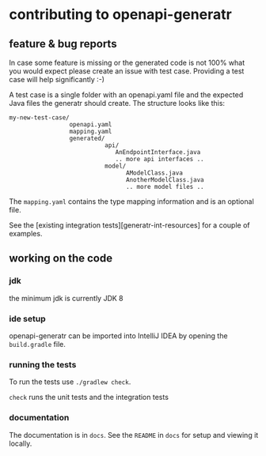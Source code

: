 # contributing to openapi-generatr

## feature & bug reports

In case some feature is missing or the generated code is not 100% what you would expect please create
an issue with test case. Providing a test case will help significantly :-) 

A test case is a single folder with an openapi.yaml file and the expected Java files the generatr
should create. The structure looks like this:

    my-new-test-case/
                     openapi.yaml
                     mapping.yaml
                     generated/
                               api/
                                  AnEndpointInterface.java
                                  .. more api interfaces ..
                               model/
                                     AModelClass.java
                                     AnotherModelClass.java
                                     .. more model files ..

The `mapping.yaml` contains the type mapping information and is an optional file.

See the [existing integration tests][generatr-int-resources] for a couple of examples.

## working on the code

### jdk

the minimum jdk is currently JDK 8

### ide setup

openapi-generatr can be imported into IntelliJ IDEA by opening the `build.gradle` file.
 
### running the tests

To run the tests use `./gradlew check`. 

`check` runs the unit tests and the integration tests  

### documentation

The documentation is in `docs`. See the `README` in `docs` for setup and viewing it locally.

